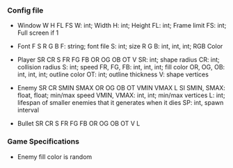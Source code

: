 ### Config file
- Window W H FL FS
  W: int; Width
  H: int; Height
  FL: int; Frame limit
  FS: int; Full screen if 1

- Font F S R G B
  F: string; font file
  S: int; size
  R G B: int, int, int; RGB Color

- Player SR CR S FR FG FB OR OG OB OT V
  SR: int; shape radius
  CR: int; collision radius
  S: int; speed
  FR, FG, FB: int, int, int; fill color
  OR, OG, OB: int, int, int; outline color
  OT: int; outline thickness
  V: shape vertices

- Enemy SR CR SMIN SMAX OR OG OB OT VMIN VMAX L SI
  SMIN, SMAX: float, float; min/max speed
  VMIN, VMAX: int, int; min/max vertices
  L: int; lifespan of smaller enemies that it generates when it dies
  SP: int, spawn interval

- Bullet SR CR S FR FG FB OR OG OB OT V L


### Game Specifications
- Enemy fill color is random